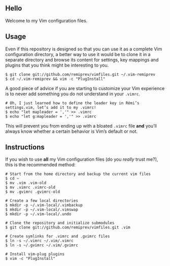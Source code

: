 ## Hello

Welcome to my Vim configuration files.

## Usage

Even if this repository is designed so that you can use it as a complete Vim configuration directory, a better way to use it would be to clone it in a separate directory and browse its content for settings, key mappings and plugins that you think might be interesting to you.

```shell
$ git clone git://github.com/remiprev/vimfiles.git ~/.vim-remiprev
$ cd ~/.vim-remiprev && vim -c "PlugInstall"
```

A good piece of advice if you are starting to customize your Vim experience is to never add something you do not understand in your `.vimrc`.

```shell
# Oh, I just learned how to define the leader key in Rémi’s settings.vim, let’s add it to my .vimrc!
$ echo "let mapleader = ','" >> .vimrc
$ echo "let g:mapleader = ','" >> .vimrc
```

This will prevent you from ending up with a bloated `.vimrc` file **and** you’ll always know whether a certain behavior is Vim’s default or not.

## Instructions

If you wish to use **all** my Vim configuration files (do you *really* trust me?), this is the recommended method:

```shell
# Start from the home directory and backup the current vim files
$ cd ~
$ mv .vim .vim-old
$ mv .vimrc .vimrc-old
$ mv .gvimrc .gvimrc-old

# Create a few local directories
$ mkdir -p ~/.vim-local/.vimbackup
$ mkdir -p ~/.vim-local/.vimswap
$ mkdir -p ~/.vim-local/.undo

# Clone the repository and initialize submodules
$ git clone git://github.com/remiprev/vimfiles.git .vim

# Create symlinks for .vimrc and .gvimrc files
$ ln -s ~/.vimrc ~/.vim/.vimrc
$ ln -s ~/.gvimrc ~/.vim/.gvimrc

# Install vim-plug plugins
$ vim -c "PlugInstall"
```
